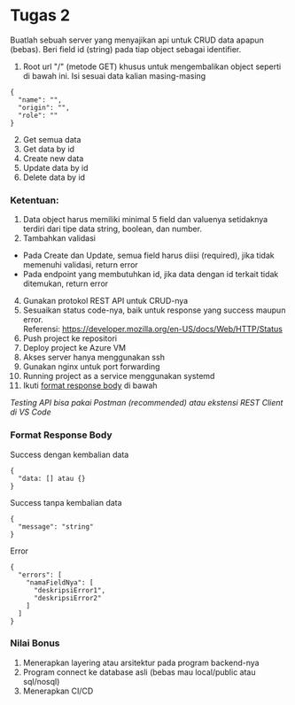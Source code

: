 # Tugas 2
Buatlah sebuah server yang menyajikan api untuk CRUD data apapun (bebas). Beri field id (string) pada tiap object sebagai identifier. 
1. Root url "/" (metode GET) khusus untuk mengembalikan object seperti di bawah ini. Isi sesuai data kalian masing-masing
```
{
  "name": "",
  "origin": "",
  "role": ""
}
```
2. Get semua data
3. Get data by id
4. Create new data
5. Update data by id
6. Delete data by id 

### Ketentuan:
1. Data object harus memiliki minimal 5 field dan valuenya setidaknya terdiri dari tipe data string, boolean, dan number.
2. Tambahkan validasi
- Pada Create dan Update, semua field harus diisi (required), jika tidak memenuhi validasi, return error
- Pada endpoint yang membutuhkan id, jika data dengan id terkait tidak ditemukan, return error
4. Gunakan protokol REST API untuk CRUD-nya
5. Sesuaikan status code-nya, baik untuk response yang success maupun error.  
Referensi: https://developer.mozilla.org/en-US/docs/Web/HTTP/Status
6. Push project ke repositori
7. Deploy project ke Azure VM
8. Akses server hanya menggunakan ssh
9. Gunakan nginx untuk port forwarding
10. Running project as a service menggunakan systemd
11. Ikuti [format response body](#format-response-body) di bawah

*Testing API bisa pakai Postman (recommended) atau ekstensi REST Client di VS Code*

### Format Response Body
Success dengan kembalian data
```
{
  "data: [] atau {}
}
```
Success tanpa kembalian data
```
{
  "message": "string"
}
```
Error
```
{
  "errors": [
    "namaFieldNya": [
      "deskripsiError1",
      "deskripsiError2"
    ]
  ]
}
```

### Nilai Bonus
1. Menerapkan layering atau arsitektur pada program backend-nya
2. Program connect ke database asli (bebas mau local/public atau sql/nosql)
3. Menerapkan CI/CD

